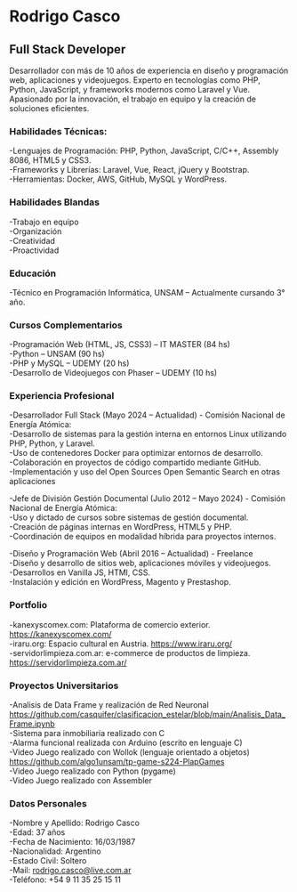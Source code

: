 # Rodrigo Casco 
## Full Stack Developer

Desarrollador con más de 10 años de experiencia en diseño y programación web, aplicaciones y videojuegos. Experto en tecnologías como PHP, Python, JavaScript, y frameworks modernos como Laravel y Vue. Apasionado por la innovación, el trabajo en equipo y la creación de soluciones eficientes.

### Habilidades Técnicas:

-Lenguajes de Programación: PHP, Python, JavaScript, C/C++, Assembly 8086, HTML5 y CSS3. <br>
-Frameworks y Librerías: Laravel, Vue, React, jQuery y Bootstrap.<br>
-Herramientas: Docker, AWS, GitHub, MySQL y WordPress.<br>

### Habilidades Blandas

-Trabajo en equipo<br>
-Organización<br>
-Creatividad<br>
-Proactividad<br>

### Educación

-Técnico en Programación Informática, UNSAM – Actualmente cursando 3° año.

### Cursos Complementarios

-Programación Web (HTML, JS, CSS3) – IT MASTER (84 hs)<br>
-Python – UNSAM (90 hs)<br>
-PHP y MySQL – UDEMY (20 hs)<br>
-Desarrollo de Videojuegos con Phaser – UDEMY (10 hs)<br>

### Experiencia Profesional

-Desarrollador Full Stack (Mayo 2024 – Actualidad) - Comisión Nacional de Energía Atómica:<br>
  -Desarrollo de sistemas para la gestión interna en entornos Linux utilizando PHP, Python, y Laravel.<br>
  -Uso de contenedores Docker para optimizar entornos de desarrollo.<br>
  -Colaboración en proyectos de código compartido mediante GitHub.<br>
  -Implementación y uso del Open Sources Open Semantic Search en otras aplicaciones<br>

-Jefe de División Gestión Documental (Julio 2012 – Mayo 2024) - Comisión Nacional de Energía Atómica:<br>
  -Uso y dictado de cursos sobre sistemas de gestión documental.<br>
  -Creación de páginas internas en WordPress, HTML5 y PHP.<br>
  -Coordinación de equipos en modalidad híbrida para proyectos internos.<br>

-Diseño y Programación Web (Abril 2016 – Actualidad) - Freelance<br>
  -Diseño y desarrollo de sitios web, aplicaciones móviles y videojuegos.<br>
  -Desarrollos en Vanilla JS, HTMl, CSS.<br>
  -Instalación y edición en WordPress, Magento y Prestashop.<br>

### Portfolio

-kanexyscomex.com: Plataforma de comercio exterior. https://kanexyscomex.com/<br>
-iraru.org: Espacio cultural en Austria. https://www.iraru.org/<br>
-servidorlimpieza.com.ar: e-commerce de productos de limpieza. https://servidorlimpieza.com.ar/<br>

### Proyectos Universitarios

-Analisis de Data Frame y realización de Red Neuronal https://github.com/casquifer/clasificacion_estelar/blob/main/Analisis_Data_Frame.ipynb<br>
-Sistema para inmobiliaria realizado con C<br>
-Alarma funcional realizada con Arduino (escrito en lenguaje C)<br>
-Video Juego realizado con Wollok (lenguaje orientado a objetos) https://github.com/algo1unsam/tp-game-s224-PlapGames<br>
-Video Juego realizado con Python (pygame)<br>
-Video Juego realizado con Assembler<br>

### Datos Personales

-Nombre y Apellido: Rodrigo Casco<br>
-Edad: 37 años<br>
-Fecha de Nacimiento: 16/03/1987<br>
-Nacionalidad: Argentino<br>
-Estado Civil: Soltero<br>
-Mail: rodrigo.casco@live.com.ar<br>
-Teléfono: +54 9 11 35 25 15 11<br>
